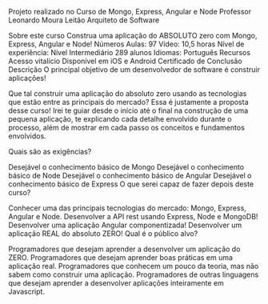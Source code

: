 Projeto realizado no Curso de Mongo, Express, Angular e Node
Professor Leonardo Moura Leitão Arquiteto de Software

Sobre este curso
Construa uma aplicação do ABSOLUTO zero com Mongo, Express, Angular e Node!
Números
Aulas: 97
Vídeo: 10,5 horas
Nível de experiência: Nível Intermediário
289 alunos
Idiomas: Português
Recursos
Acesso vitalício
Disponível em iOS e Android
Certificado de Conclusão
Descrição
O principal objetivo de um desenvolvedor de software é construir aplicações!

Que tal construir uma aplicação do absoluto zero usando as tecnologias que estão entre as principais do mercado? Essa é justamente a proposta desse curso! Irei te guiar desde o início até o final na construção de uma pequena aplicação, te explicando cada detalhe envolvido durante o processo, além de mostrar em cada passo os conceitos e fundamentos envolvidos.

Quais são as exigências?

Desejável o conhecimento básico de Mongo
Desejável o conhecimento básico de Node
Desejável o conhecimento básico de Angular
Desejável o conhecimento básico de Express
O que serei capaz de fazer depois deste curso?

Conhecer uma das principais tecnologias do mercado: Mongo, Express, Angular e Node.
Desenvolver a API rest usando Express, Node e MongoDB!
Desenvolver uma aplicação Angular componentizada!
Desenvolver um aplicação REAL do absoluto ZERO!
Qual é o público alvo?

Programadores que desejam aprender a desenvolver um aplicação do ZERO.
Programadores que desejam aprender boas práticas em uma aplicação real.
Programadores que conhecem um pouco da teoria, mas não sabem como construir uma aplicação.
Programadores de outras linguagens que desejam aprender a desenvolver aplicações inteiramente em Javascript.
